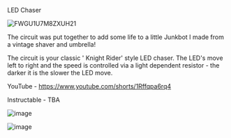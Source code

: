 LED Chaser


![FWGU1U7M8ZXUH21](https://github.com/user-attachments/assets/e0fbc303-bd00-4fd0-96e0-9704274bb7ea)


The circuit was put together to add some life to a little Junkbot I made from a vintage shaver and umbrella!

The circuit is your classic ' Knight Rider' style LED chaser.  The LED's move left to right and the speed is controlled via a light dependent resistor - the darker it is the slower the LED move.

YouTube - https://www.youtube.com/shorts/1Rffqpa6rq4

Instructable - TBA

![image](https://github.com/user-attachments/assets/5bcc9e7a-91fb-4220-9a43-0ae9f7ede99e)

![image](https://github.com/user-attachments/assets/634ca88d-b6d4-4c00-8f45-868d70e21dc2)


